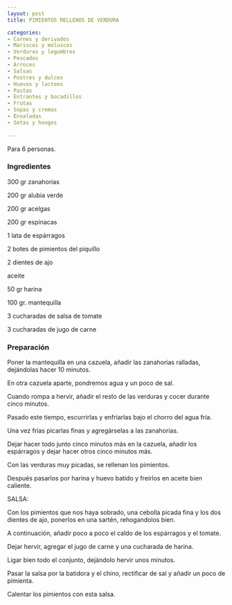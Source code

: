 ```yaml
---
layout: post
title: PIMIENTOS RELLENOS DE VERDURA

categories:
- Carnes y derivados
- Mariscos y moluscos
- Verduras y legumbres
- Pescados
- Arroces
- Salsas
- Postres y dulces
- Huevos y lacteos
- Pastas
- Entrantes y bocadillos
- Frutas
- Sopas y cremas
- Ensaladas
- Setas y hongos
 
---
```

Para 6 personas.

<h3>Ingredientes</h3>

300 gr zanahorias

200 gr alubia verde

200 gr acelgas

200 gr espinacas

1 lata de espárragos

2 botes de pimientos del piquillo

2 dientes de ajo

aceite

50 gr harina

100 gr. mantequilla

3 cucharadas de salsa de tomate

3 cucharadas de jugo de carne

<h3>Preparación</h3>

Poner la mantequilla en una cazuela, añadir las zanahorias ralladas, dejándolas hacer 10 minutos.

En otra cazuela aparte, pondremos agua y un poco de sal.

Cuando rompa a hervir, añadir el resto de las verduras y cocer durante cinco minutos.

Pasado este tiempo, escurrirlas y enfriarlas bajo el chorro del agua fría.

Una vez frías picarlas finas y agregárselas a las zanahorias.

Dejar hacer todo junto cinco minutos más en la cazuela, añadir los espárragos y dejar hacer otros cinco minutos más.

Con las verduras muy picadas, se rellenan los pimientos.

Después pasarlos por harina y huevo batido y freírlos en aceite bien caliente.

SALSA:

Con los pimientos que nos haya sobrado, una cebolla picada fina y los dos dientes de ajo, ponerlos en una sartén, rehogandolos bien.

A continuación, añadir poco a poco el caldo de los espárragos y el tomate.

Dejar hervir, agregar el jugo de carne y una cucharada de harina.

Ligar bien todo el conjunto, dejándolo hervir unos minutos.

Pasar la salsa por la batidora y el chino, rectificar de sal y añadir un poco de pimienta.

Calentar los pimientos con esta salsa.

